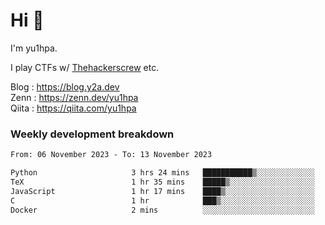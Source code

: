 # Hi 👋

I'm yu1hpa.

I play CTFs w/ [Thehackerscrew](https://www.thehackerscrew.team/) etc.

Blog : https://blog.y2a.dev  
Zenn : https://zenn.dev/yu1hpa  
Qiita : https://qiita.com/yu1hpa  

### Weekly development breakdown

<!--START_SECTION:waka-->

```txt
From: 06 November 2023 - To: 13 November 2023

Python                     3 hrs 24 mins   ███████████▒░░░░░░░░░░░░░   45.79 %
TeX                        1 hr 35 mins    █████▒░░░░░░░░░░░░░░░░░░░   21.37 %
JavaScript                 1 hr 17 mins    ████▒░░░░░░░░░░░░░░░░░░░░   17.36 %
C                          1 hr            ███▒░░░░░░░░░░░░░░░░░░░░░   13.63 %
Docker                     2 mins          ░░░░░░░░░░░░░░░░░░░░░░░░░   00.52 %
```

<!--END_SECTION:waka-->


